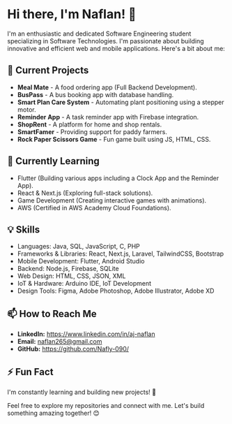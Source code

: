 # Hi there, I'm Naflan! 👋

I'm an enthusiastic and dedicated Software Engineering student specializing in Software Technologies. I'm passionate about building innovative and efficient web and mobile applications. Here's a bit about me:

## 🔭 Current Projects
- **Meal Mate** - A food ordering app (Full Backend Development).
- **BusPass** - A bus booking app with database handling.
- **Smart Plan Care System** - Automating plant positioning using a stepper motor.
- **Reminder App** - A task reminder app with Firebase integration.
- **ShopRent** - A platform for home and shop rentals.
- **SmartFamer** - Providing support for paddy farmers.
- **Rock Paper Scissors Game** - Fun game built using JS, HTML, CSS.

## 🌱 Currently Learning
- Flutter (Building various apps including a Clock App and the Reminder App).
- React & Next.js (Exploring full-stack solutions).
- Game Development (Creating interactive games with animations).
- AWS (Certified in AWS Academy Cloud Foundations).

## 💡 Skills
- Languages: Java, SQL, JavaScript, C, PHP
- Frameworks & Libraries: React, Next.js, Laravel, TailwindCSS, Bootstrap
- Mobile Development: Flutter, Android Studio
- Backend: Node.js, Firebase, SQLite
- Web Design: HTML, CSS, JSON, XML
- IoT & Hardware: Arduino IDE, IoT Development
- Design Tools: Figma, Adobe Photoshop, Adobe Illustrator, Adobe XD

## 📫 How to Reach Me
- **LinkedIn:** https://www.linkedin.com/in/aj-naflan
- **Email:** naflan265@gmail.com
- **GitHub:** https://github.com/Nafly-090/

## ⚡ Fun Fact
I'm constantly learning and building new projects! 🚀

Feel free to explore my repositories and connect with me. Let's build something amazing together! 😊

